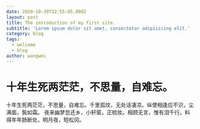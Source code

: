```yaml
---
date: 2020-10-30T22:55:05.000Z
layout: post
title: The introduction of my first site.
subtitle: 'Lorem ipsum dolor sit amet, consectetur adipisicing elit.'
category: blog
tags:
  - welcome
  - blog
author: wangwei
---
```


# 十年生死两茫茫，不思量，自难忘。

十年生死两茫茫，不思量，自难忘。千里孤坟，无处话凄凉。纵使相逢应不识，尘满面，鬓如霜。
夜来幽梦忽还乡，小轩窗，正梳妆。相顾无言，惟有泪千行。料得年年肠断处，明月夜，短松冈。